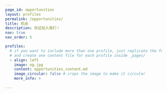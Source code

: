```yaml
---
page_id: opportunities
layout: profiles
permalink: /opportunities/
title: 机会
description: 欢迎加入我们！
nav: true
nav_order: 5

profiles:
  # if you want to include more than one profile, just replicate the following block
  # and create one content file for each profile inside _pages/
  - align: left
    image: og.jpg
    content: opportunities_content.md
    image_circular: false # crops the image to make it circular
    more_info: >
    
---
```

